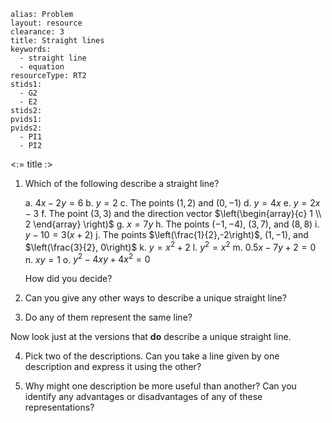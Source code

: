````
alias: Problem
layout: resource
clearance: 3
title: Straight lines
keywords:
  - straight line
  - equation
resourceType: RT2
stids1:
  - G2
  - E2
stids2:
pvids1:
pvids2:
  - PI1
  - PI2
````
<:= title :>
1. Which of the following describe a straight line?

	a. $4x - 2y = 6$
	b. $y = 2$
	c. The points $(1,2)$ and $(0,-1)$
	d. $y = 4x$
	e. $y = 2x - 3$
	f. The point $(3,3)$ and the direction vector $\left(\begin{array}{c} 1 \\ 2 \end{array} \right)$
	g. $x = 7y$
	h. The points $(-1, -4)$, $(3, 7)$, and $(8, 8)$
	i. $y - 10 = 3(x + 2)$
	j. The points $\left(\frac{1}{2},-2\right)$, $(1,-1)$, and $\left(\frac{3}{2}, 0\right)$
	k. $y = x^2 + 2$
	l. $y^2 = x^2$
	m. $0.5x - 7y + 2 = 0$
	n. $xy = 1$
	o. $y^2 - 4xy + 4x^2 = 0$

	How did you decide?

2. Can you give any other ways to describe a unique straight line?

3. Do any of them represent the same line?

Now look just at the versions that __do__ describe a unique straight line.

4. Pick two of the descriptions.  Can you take a line given by one description and express it using the other?

5. Why might one description be more useful than another?  Can you identify any advantages or disadvantages of any of these representations? 

